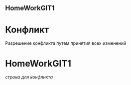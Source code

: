 ## HomeWorkGIT1

# Конфликт 

Разрешение конфликта путем принятия всех изменений
# HomeWorkGIT1



*строка для конфликта*
